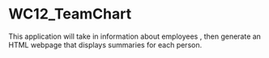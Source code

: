 # WC12_TeamChart
This application will take in information about employees , then generate an HTML webpage that displays summaries for each person.
